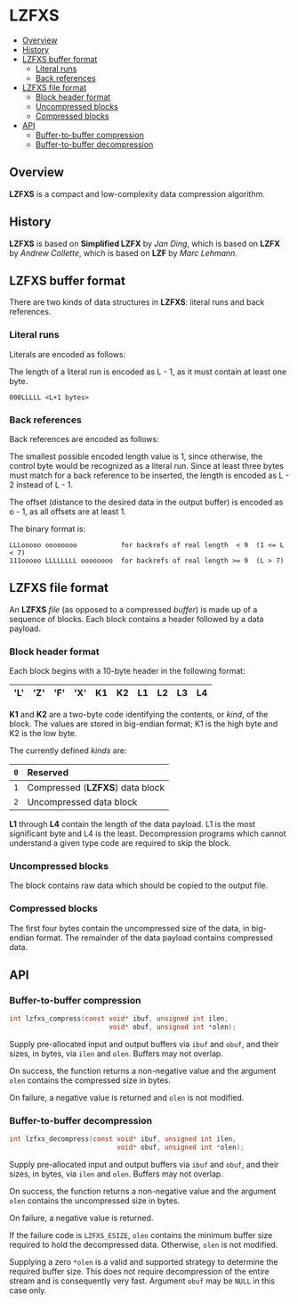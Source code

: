 <!--
SPDX-License-Identifier: BSD-2-Clause
Copyright (c) 2023 Jeffrey H. Johnson <trnsz@pobox.com>
-->

# LZFXS

<!-- toc -->

- [Overview](#overview)
- [History](#history)
- [LZFXS buffer format](#lzfxs-buffer-format)
  * [Literal runs](#literal-runs)
  * [Back references](#back-references)
- [LZFXS file format](#lzfxs-file-format)
  * [Block header format](#block-header-format)
  * [Uncompressed blocks](#uncompressed-blocks)
  * [Compressed blocks](#compressed-blocks)
- [API](#api)
  * [Buffer-to-buffer compression](#buffer-to-buffer-compression)
  * [Buffer-to-buffer decompression](#buffer-to-buffer-decompression)

<!-- tocstop -->

## Overview

**LZFXS** is a compact and low-complexity data compression algorithm.

## History

**LZFXS** is based on **Simplified LZFX** by *Jan Ding*, which is based on
**LZFX** by *Andrew Collette*, which is based on **LZF** by *Marc Lehmann*.

## LZFXS buffer format

There are two kinds of data structures in **LZFXS**: literal runs and back
references.

### Literal runs

Literals are encoded as follows:

The length of a literal run is encoded as L - 1, as it must contain at least
one byte.

    000LLLLL <L+1 bytes>

### Back references

Back references are encoded as follows:

The smallest possible encoded length value is 1, since otherwise, the control
byte would be recognized as a literal run.  Since at least three bytes must
match for a back reference to be inserted, the length is encoded as L - 2
instead of L - 1.

The offset (distance to the desired data in the output buffer) is encoded as
o - 1, as all offsets are at least 1.

The binary format is:

    LLLooooo oooooooo           for backrefs of real length  < 9  (1 <= L < 7)
    111ooooo LLLLLLLL oooooooo  for backrefs of real length >= 9  (L > 7)

## LZFXS file format

An **LZFXS** *file* (as opposed to a compressed *buffer*) is made up of a
sequence of blocks.  Each block contains a header followed by a data payload.

### Block header format

Each block begins with a 10-byte header in the following format:

| 'L' | 'Z' | 'F' | 'X' | K1 | K2 | L1 | L2 | L3 | L4 |
|:----|:----|:----|:----|:---|:---|:---|:---|:---|:---|

**K1** and **K2** are a two-byte code identifying the contents, or *kind*, of
the block.  The values are stored in big-endian format; K1 is the high byte
and K2 is the low byte.

The currently defined *kinds* are:

| `0` | Reserved                          |
|:----|:----------------------------------|
| `1` | Compressed (**LZFXS**) data block |
| `2` | Uncompressed data block           |

**L1** through **L4** contain the length of the data payload.  L1 is the most
significant byte and L4 is the least.  Decompression programs which cannot
understand a given type code are required to skip the block.

### Uncompressed blocks

The block contains raw data which should be copied to the output file.

### Compressed blocks

The first four bytes contain the uncompressed size of the data, in big-endian
format.  The remainder of the data payload contains compressed data.

## API

### Buffer-to-buffer compression

```c
int lzfxs_compress(const void* ibuf, unsigned int ilen,
                         void* obuf, unsigned int *olen);
```

Supply pre-allocated input and output buffers via `ibuf` and `obuf`, and
their sizes, in bytes, via `ilen` and `olen`.  Buffers may not overlap.

On success, the function returns a non-negative value and the argument `olen`
contains the compressed size in bytes.

On failure, a negative value is returned and `olen` is not modified.

### Buffer-to-buffer decompression

```c
int lzfxs_decompress(const void* ibuf, unsigned int ilen,
                           void* obuf, unsigned int *olen);
```

Supply pre-allocated input and output buffers via `ibuf` and `obuf`, and
their sizes, in bytes, via `ilen` and `olen`.  Buffers may not overlap.

On success, the function returns a non-negative value and the argument `olen`
contains the uncompressed size in bytes.

On failure, a negative value is returned.

If the failure code is `LZFXS_ESIZE`, `olen` contains the minimum buffer size
required to hold the decompressed data.  Otherwise, `olen` is not modified.

Supplying a zero `*olen` is a valid and supported strategy to determine the
required buffer size.  This does not require decompression of the entire
stream and is consequently very fast.  Argument `obuf` may be `NULL` in
this case only.
